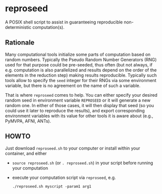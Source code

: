 # reproseed

A POSIX shell script to assist in guaranteeing reproducible
non-deterministic computation(s).

## Rationale

Many computational tools initialize some parts of computation based on
random numbers.  Typically the Pseudo Random Number Generators (RNG)
used for that purpose could be pre-seeded, thus often (but not always,
if e.g. computation is also parallelized and results depend on the
order of the elements in the reduction step) making results
reproducible.  Typically such tools allow to specify the `seed`
integer for their RNGs via some environment variable, but there is no
agreement on the name of such a variable.

That is where `reproseed` comes to help.  You can either specify your
desired random seed in environment variable `REPROSEED` or it will
generate a new random one.  In either of those cases, it will then
display that seed (so you could use it later to reproduce the
results), and export corresponding environment variables with its
value for other tools it is aware about (e.g., PyMVPA, AFNI, ANTs).

## HOWTO

Just download `reproseed.sh` to your computer or install within your
container, and either

- `source reproseed.sh` (or `. reproseed.sh`) in your script before
  running your computation
- execute your computation script via `reproseed`, e.g.

      ./reproseed.sh myscript -param1 arg1
